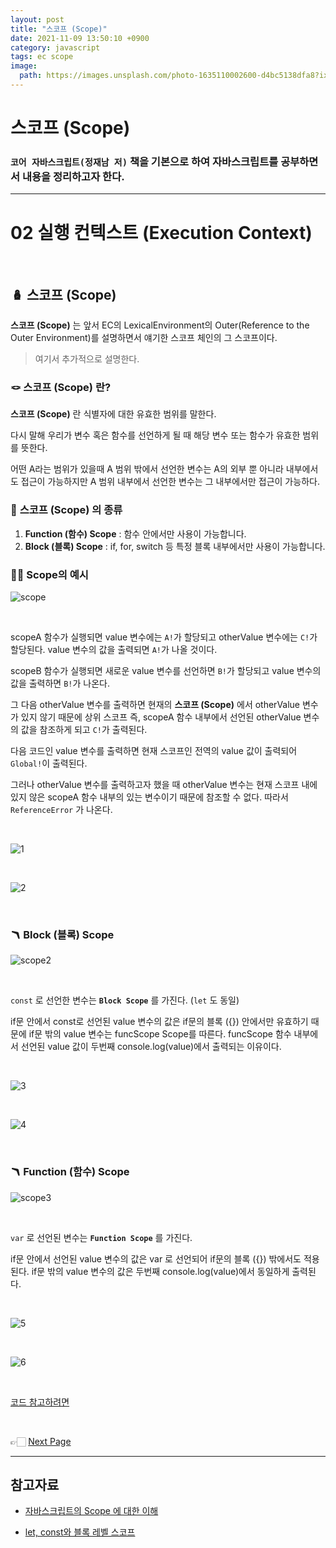 ```yaml
---
layout: post
title: "스코프 (Scope)"
date: 2021-11-09 13:50:10 +0900
category: javascript
tags: ec scope
image:
  path: https://images.unsplash.com/photo-1635110002600-d4bc5138dfa8?ixid=MnwxMjA3fDB8MHxwaG90by1wYWdlfHx8fGVufDB8fHx8&ixlib=rb-1.2.1&auto=format&fit=crop&w=1974&q=80
---
```


# 스코프 (Scope)

### `코어 자바스크립트(정재남 저)` 책을 기본으로 하여 자바스크립트를 공부하면서 내용을 정리하고자 한다.

---

# 02 실행 컨텍스트 (Execution Context)

<br>

## 🪆 스코프 (Scope)

**스코프 (Scope)** 는 앞서 EC의 LexicalEnvironment의 Outer(Reference to the Outer Environment)를 설명하면서 얘기한 스코프 체인의 그 스코프이다.

> 여기서 추가적으로 설명한다.

### 🪢 스코프 (Scope) 란?

**스코프 (Scope)** 란 식별자에 대한 유효한 범위를 말한다.

다시 말해 우리가 변수 혹은 함수를 선언하게 될 때 해당 변수 또는 함수가 유효한 범위를 뜻한다.

어떤 A라는 범위가 있을때 A 범위 밖에서 선언한 변수는 A의 외부 뿐 아니라 내부에서도 접근이 가능하지만 A 범위 내부에서 선언한 변수는 그 내부에서만 접근이 가능하다.

### 🚦 **스코프 (Scope)** 의 종류

1. **Function (함수) Scope** : 함수 안에서만 사용이 가능합니다.
2. **Block (블록) Scope** : if, for, switch 등 특정 블록 내부에서만 사용이 가능합니다.

### 🏂🏼 **Scope의 예시**

![scope](https://user-images.githubusercontent.com/79234473/140864105-7381455c-4242-40a7-8c1d-17687f85bb87.png)

<br>

scopeA 함수가 실행되면 value 변수에는 `A!`가 할당되고 otherValue 변수에는 `C!`가 할당된다. value 변수의 값을 출력되면 `A!`가 나올 것이다.

scopeB 함수가 실행되면 새로운 value 변수를 선언하면 `B!`가 할당되고 value 변수의 값을 출력하면 `B!`가 나온다.

그 다음 otherValue 변수를 출력하면 현재의 **스코프 (Scope)** 에서 otherValue 변수가 있지 않기 때문에 상위 스코프 즉, scopeA 함수 내부에서 선언된 otherValue 변수의 값을 참조하게 되고 `C!`가 출력된다.

다음 코드인 value 변수를 출력하면 현재 스코프인 전역의 value 값이 출력되어 `Global!`이 출력된다.

그러나 otherValue 변수를 출력하고자 했을 때 otherValue 변수는 현재 스코프 내에 있지 않은 scopeA 함수 내부의 있는 변수이기 때문에 참조할 수 없다. 따라서 `ReferenceError` 가 나온다.

<br>

![1](https://user-images.githubusercontent.com/79234473/140868557-39273d04-671a-49ba-89a7-3c12dd183aef.png)

<br>

![2](https://user-images.githubusercontent.com/79234473/140868561-d13bf829-d092-4b56-ad76-466d4f7adfcc.png)

<br>

### 🪃 **Block (블록) Scope**

![scope2](https://user-images.githubusercontent.com/79234473/140864115-2f48848f-5318-463e-b02b-8c6c85a1eb6f.png)

<br>

`const` 로 선언한 변수는 **`Block Scope`** 를 가진다. (`let` 도 동일)

if문 안에서 const로 선언된 value 변수의 값은 if문의 블록 ({}) 안에서만 유효하기 때문에 if문 밖의 value 변수는 funcScope Scope를 따른다. funcScope 함수 내부에서 선언된 value 값이 두번째 console.log(value)에서 출력되는 이유이다.

<br>

![3](https://user-images.githubusercontent.com/79234473/140868565-96d3a376-bd31-43f3-9c51-db8c1ed2db94.png)

<br>

![4](https://user-images.githubusercontent.com/79234473/140868568-05be8a33-42f7-4fb5-b9d2-72c146ac5f25.png)

<br>

### 🪃 **Function (함수) Scope**

![scope3](https://user-images.githubusercontent.com/79234473/140864118-0132b202-fde8-4fec-8814-563fe55b47c8.png)

<br>

`var` 로 선언된 변수는 **`Function Scope`** 를 가진다.

if문 안에서 선언된 value 변수의 값은 var 로 선언되어 if문의 블록 ({}) 밖에서도 적용된다. if문 밖의 value 변수의 값은 두번째 console.log(value)에서 동일하게 출력된다.

<br>

![5](https://user-images.githubusercontent.com/79234473/140868571-a90a1163-b65f-470a-9ae3-0a02112459aa.png)

<br>

![6](https://user-images.githubusercontent.com/79234473/140868573-1e092bb8-1dce-481c-94ed-1e353ab515aa.png)

<br>

[코드 참고하려면](https://github.com/Gryffindor0ne/studyNote/blob/main/JavaScript/ExecutionContext3.md)

<br>

👉🏻 [Next Page](https://gryffindor0ne.github.io/javascript/2021-11-10-This/)

---

## 참고자료

- [자바스크립트의 Scope 에 대한 이해](https://learnjs.vlpt.us/useful/08-scope.html)

- [let, const와 블록 레벨 스코프](https://poiemaweb.com/es6-block-scope)
